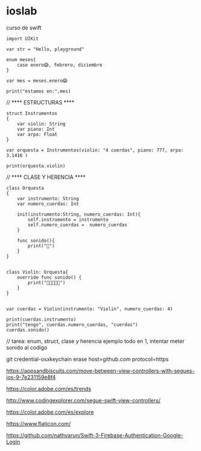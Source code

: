 # ioslab
curso de swift


```
import UIKit

var str = "Hello, playground"

enum meses{
    case enero😱, febrero, diciembre
}

var mes = meses.enero😱

print("estamos en:",mes)
```




// **** ESTRUCTURAS ****

```
struct Instrumentos
{
    var violin: String
    var piano: Int
    var arpa: Float
}

var orquesta = Instrumentos(violin: "4 cuerdas", piano: 777, arpa: 3.1416 )

print(orquesta.violin)
```



// **** CLASE Y HERENCIA ****

```
class Orquesta
{
    var instrumento: String
    var numero_cuerdas: Int
    
    init(instrumento:String, numero_cuerdas: Int){
        self.instrumento = instrumento
        self.numero_cuerdas =  numero_cuerdas
    }
    
    func sonido(){
        print("🎼")
    }
}


class Violin: Orquesta{
    override func sonido() {
        print("🎻🎻🎻🎻🎻")
    }
}


var cuerdas = Violin(instrumento: "Violin", numero_cuerdas: 4)

print(cuerdas.instrumento)
print("tengo", cuerdas.numero_cuerdas, "cuerdas")
cuerdas.sonido()

```

// tarea: enum, struct, clase y herencia ejemplo todo en 1, intentar meter sonido al codigo






git credential-osxkeychain erase
host=github.com
protocol=https


https://appsandbiscuits.com/move-between-view-controllers-with-segues-ios-9-7e231159e8f4



https://color.adobe.com/es/trends


http://www.codingexplorer.com/segue-swift-view-controllers/

https://color.adobe.com/es/explore

https://www.flaticon.com/

https://github.com/nathvarun/Swift-3-Firebase-Authentication-Google-Login
